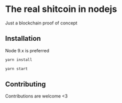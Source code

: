 # The real shitcoin in nodejs

Just a blockchain proof of concept

## Installation

Node 9.x is preferred

```bash
yarn install

yarn start

```


## Contributing

Contributions are welcome <3

